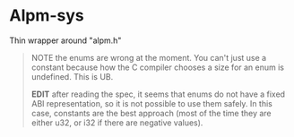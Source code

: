 # Alpm-sys

Thin wrapper around "alpm.h"

> NOTE the enums are wrong at the moment. You can't just use a constant because
> how the C compiler chooses a size for an enum is undefined. This is UB.
>
> **EDIT** after reading the spec, it seems that enums do not have a fixed ABI 
> representation, so it is not possible to use them safely. In this case,
> constants are the best approach (most of the time they are either u32, or i32 
> if there are negative values).
